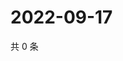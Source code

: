 # 2022-09-17

共 0 条

<!-- BEGIN WEIBO -->
<!-- 最后更新时间 Sat Sep 17 2022 23:17:58 GMT+0800 (China Standard Time) -->

<!-- END WEIBO -->
